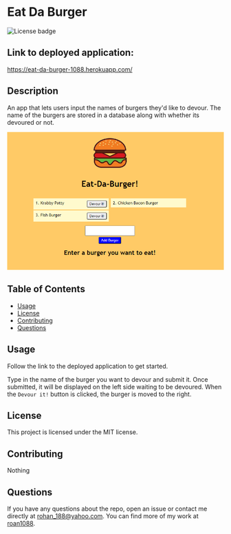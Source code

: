 # Eat Da Burger

![License badge](https://img.shields.io/badge/license-MIT-blue.svg)

## Link to deployed application:

https://eat-da-burger-1088.herokuapp.com/

## Description
An app that lets users input the names of burgers they'd like to devour. The name of the burgers are stored in a database along with whether its devoured or not.

![Eat Da Burger](./images/eat-da-burger.png)

## Table of Contents
- [Usage](#usage)
- [License](#license)
- [Contributing](#contributing)
- [Questions](#questions)

## Usage
Follow the link to the deployed application to get started.

Type in the name of the burger you want to devour and submit it. Once submitted, it will be displayed on the left side waiting to be devoured. When the `Devour it!` button is clicked, the burger is moved to the right.

## License
This project is licensed under the MIT license.

## Contributing
Nothing

## Questions
If you have any questions about the repo, open an issue or contact me directly at rohan_188@yahoo.com. You can find more of my work at [roan1088](https://github.com/roan1088).

